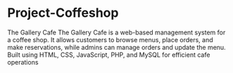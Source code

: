 # Project-Coffeshop
The Gallery Cafe The Gallery Cafe is a web-based management system for a coffee shop. It allows customers to browse menus, place orders, and make reservations, while admins can manage orders and update the menu. Built using HTML, CSS, JavaScript, PHP, and MySQL for efficient cafe operations
